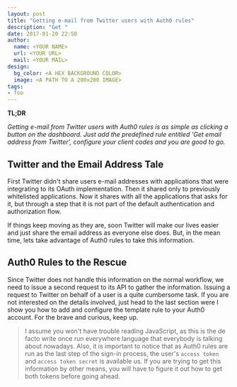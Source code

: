 ```yaml
---
layout: post
title: "Getting e-mail from Twitter users with Auth0 rules"
description: "Get "
date: 2017-01-20 22:50
author:
  name: <YOUR NAME>
  url: <YOUR URL>
  mail: <YOUR MAIL>
design:
  bg_color: <A HEX BACKGROUND COLOR>
  image: <A PATH TO A 200x200 IMAGE>
tags:
- foo
---
```


**TL;DR**

*Getting e-mail from Twitter users with Auth0 rules is as simple as clicking a button on the dashboard. Just add the predefined rule entitled 'Get email address from Twitter', configure your client codes and you are good to go.*

## Twitter and the Email Address Tale

First Twitter didn't share users e-mail addresses with applications that were integrating to its OAuth implementation. Then it shared only to previously whitelisted applications. Now it shares with all the applications that asks for it, but through a step that it is not part of the default authentication and authorization flow.

If things keep moving as they are, soon Twitter will make our lives easier and just share the email address as everyone else does. But, in the mean time, lets take advantage of Auth0 rules to take this information.

## Auth0 Rules to the Rescue

Since Twitter does not handle this information on the normal workflow, we need to issue a second request to its API to gather the information. Issuing a request to Twitter on behalf of a user is a quite cumbersome task. If you are not interested on the details involved, just head to the last section were I show you how to add and configure the template rule to your Auth0 account. For the brave and curious, keep up.

>I assume you won't have trouble reading JavaScript, as this is the de facto write once run everywhere language that everybody is talking about nowadays. Also, it is important to notice that as Auth0 rules are run as the last step of the sign-in process, the user's `access token` and `access token secret` is available us. If you are trying to get this information by other means, you will have to figure it out how to get both tokens before going ahead.
